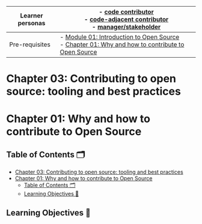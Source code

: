 | Learner personas | - [code contributor](../README.md#code-contributor-)<br> - [code-adjacent contributor](../README.md#code-adjacent-contributor-)<br> - [manager/stakeholder](../README.md#managerstakeholder-) |
| ---------------- | --------------------------------------------------------------------------------------------------------------------------------------------------------------------------------------------- |
| Pre-requisites   | - [Module 01: Introduction to Open Source](../01-intro-to-os/) </br>- [Chapter 01: Why and how to contribute to Open Source](./01-why-contributing-to-oss.md)                                 |

# Chapter 03: Contributing to open source: tooling and best practices

# Chapter 01: Why and how to contribute to Open Source

## Table of Contents 🗂️

- [Chapter 03: Contributing to open source: tooling and best practices](#chapter-03-contributing-to-open-source-tooling-and-best-practices)
- [Chapter 01: Why and how to contribute to Open Source](#chapter-01-why-and-how-to-contribute-to-open-source)
  - [Table of Contents 🗂️](#table-of-contents-️)
  - [Learning Objectives 🧠](#learning-objectives-)

## Learning Objectives 🧠
